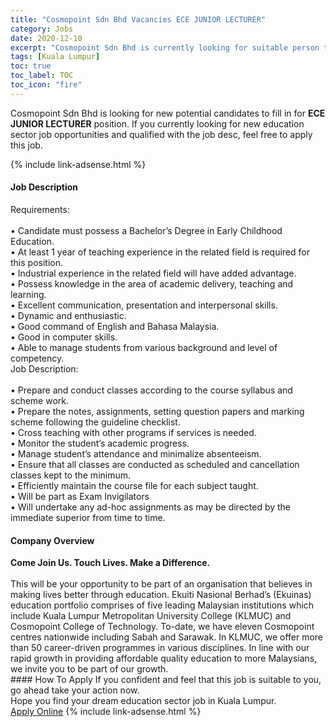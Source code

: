 ```yaml
---
title: "Cosmopoint Sdn Bhd Vacancies ECE JUNIOR LECTURER" 
category: Jobs 
date: 2020-12-10 
excerpt: "Cosmopoint Sdn Bhd is currently looking for suitable person to fill in the ECE JUNIOR LECTURER which positioned at Kuala Lumpur" 
tags: [Kuala Lumpur] 
toc: true 
toc_label: TOC 
toc_icon: "fire" 
--- 
```


<p>Cosmopoint Sdn Bhd is looking for new potential candidates to fill in for <b>ECE JUNIOR LECTURER</b> position. If you currently looking for new education sector job opportunities and qualified with the job desc, feel free to apply this job.
</p>{% include link-adsense.html %} 
 <div><div><div><h4>Job Description</h4></div></div><div><div><span><div><div><div>Requirements:</div><div><br>&#8226; Candidate must possess a Bachelor&#8217;s Degree in Early Childhood Education.<br>&#8226; At least 1 year of teaching experience in the related field is required for this position.<br>&#8226; Industrial experience in the related field will have added advantage.<br>&#8226; Possess knowledge in the area of academic delivery, teaching and learning.<br>&#8226; Excellent communication, presentation and interpersonal skills.<br>&#8226; Dynamic and enthusiastic.<br>&#8226; Good command of English and Bahasa Malaysia.<br>&#8226; Good in computer skills.<br>&#8226; Able to manage students from various background and level of competency.</div><div>Job Description:</div><div><br>&#8226; Prepare and conduct classes according to the course syllabus and scheme work.<br>&#8226; Prepare the notes, assignments, setting question papers and marking scheme following the guideline checklist.<br>&#8226; Cross teaching with other programs if services is needed.<br>&#8226; Monitor the student&#8217;s academic progress.<br>&#8226; Manage student&#8217;s attendance and minimalize absenteeism.<br>&#8226; Ensure that all classes are conducted as scheduled and cancellation classes kept to the minimum.<br>&#8226; Efficiently maintain the course file for each subject taught.<br>&#8226; Will be part as Exam Invigilators<br>&#8226; Will undertake any ad-hoc assignments as may be directed by the immediate superior from time to time.</div></div></div></span></div></div></div> 
<div><div><div><h4>Company Overview</h4></div></div><div><div><span><div><div>
<strong>Come Join Us. Touch Lives. Make a Difference.</strong></div>
<div>
<br>
	This will be your opportunity to be part of an organisation that believes in making lives better through education. Ekuiti Nasional Berhad&#8217;s (Ekuinas) education portfolio comprises of five leading Malaysian institutions which include Kuala Lumpur Metropolitan University College (KLMUC) and Cosmopoint College of Technology. To-date, we have eleven Cosmopoint centres nationwide including Sabah and Sarawak. In KLMUC, we offer more than 50 career-driven programmes in various disciplines. In line with our rapid growth in providing affordable quality education to more Malaysians, we invite you to be part of our growth.</div></div></span></div></div></div> 
#### How To Apply 
If you confident and feel that this job is suitable to you, go ahead take your action now. <br/> 
Hope you find your dream education sector job in Kuala Lumpur. <br/> 
<a href="https://www.jobstreet.com.my/en/job/ece-junior-lecturer-4440340?jobId=jobstreet-my-job-4440340&sectionRank=17&token=0~93cc9387-2bf7-46fe-9f36-a5643e0329a1&fr=SRP%20View%20In%20New%20Ta" class="btn btn--info" target="_blank" rel="nofollow noopenner">Apply Online</a> 
{% include link-adsense.html %} 